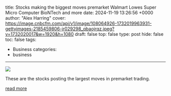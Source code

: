 title: Stocks making the biggest moves premarket Walmart Lowes Super Micro Computer BioNTech and more
date: 2024-11-19 13:26:56 +0000
author: "Alex Harring"
cover: https://image.cnbcfm.com/api/v1/image/108064926-1732019963931-gettyimages-2185459806-jr029298_qbaojrqz.jpeg?v=1732020017&w=1920&h=1080
draft: false
top: false
type: post
hide: false
toc: false
tags:
  - Business
categories:
  - business
---

![](https://image.cnbcfm.com/api/v1/image/108064926-1732019963931-gettyimages-2185459806-jr029298_qbaojrqz.jpeg?v=1732020017&w=1920&h=1080)

These are the stocks posting the largest moves in premarket trading.

[read more](https://www.cnbc.com/2024/11/19/stocks-making-the-biggest-moves-premarket-wmt-low-smci-bntx.html)
